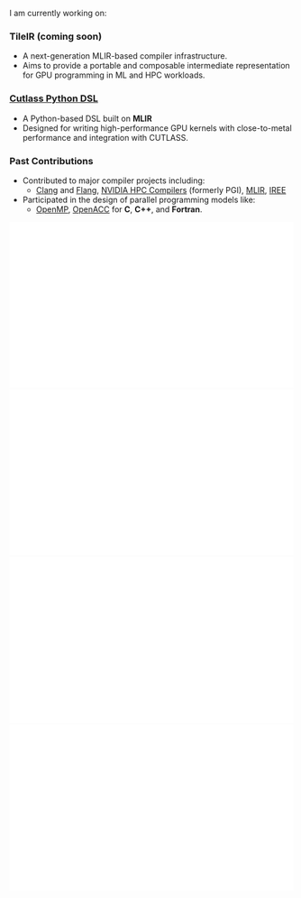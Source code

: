 I am currently working on:

### TileIR (coming soon)
- A next-generation MLIR-based compiler infrastructure.
- Aims to provide a portable and composable intermediate representation for GPU programming in ML and HPC workloads.

### [Cutlass Python DSL](https://github.com/NVIDIA/cutlass)
- A Python-based DSL built on **MLIR** 
- Designed for writing high-performance GPU kernels with close-to-metal performance and integration with CUTLASS.

### Past Contributions

- Contributed to major compiler projects including:
  - [Clang](https://clang.llvm.org) and [Flang](https://flang.llvm.org), [NVIDIA HPC Compilers](https://developer.nvidia.com/hpc-compilers) (formerly PGI), [MLIR](https://github.com/llvm/llvm-project), [IREE](https://github.com/iree-org/iree)
- Participated in the design of parallel programming models like:
  - [OpenMP](https://www.openmp.org), [OpenACC](https://www.openacc.org/) for **C**, **C++**, and **Fortran**.

![](https://raw.githubusercontent.com/grypp/github-stats/master/generated/overview.svg#gh-dark-mode-only)
![](https://raw.githubusercontent.com/grypp/github-stats/master/generated/overview.svg#gh-light-mode-only)
![](https://raw.githubusercontent.com/grypp/github-stats/master/generated/languages.svg#gh-dark-mode-only)
![](https://raw.githubusercontent.com/grypp/github-stats/master/generated/languages.svg#gh-light-mode-only)
